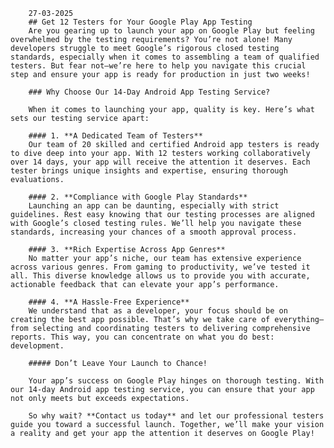 
        27-03-2025
        ## Get 12 Testers for Your Google Play App Testing
        Are you gearing up to launch your app on Google Play but feeling overwhelmed by the testing requirements? You’re not alone! Many developers struggle to meet Google’s rigorous closed testing standards, especially when it comes to assembling a team of qualified testers. But fear not—we’re here to help you navigate this crucial step and ensure your app is ready for production in just two weeks!

        ### Why Choose Our 14-Day Android App Testing Service?

        When it comes to launching your app, quality is key. Here’s what sets our testing service apart:

        #### 1. **A Dedicated Team of Testers**
        Our team of 20 skilled and certified Android app testers is ready to dive deep into your app. With 12 testers working collaboratively over 14 days, your app will receive the attention it deserves. Each tester brings unique insights and expertise, ensuring thorough evaluations.

        #### 2. **Compliance with Google Play Standards**
        Launching an app can be daunting, especially with strict guidelines. Rest easy knowing that our testing processes are aligned with Google’s closed testing rules. We’ll help you navigate these standards, increasing your chances of a smooth approval process.

        #### 3. **Rich Expertise Across App Genres**
        No matter your app’s niche, our team has extensive experience across various genres. From gaming to productivity, we’ve tested it all. This diverse knowledge allows us to provide you with accurate, actionable feedback that can elevate your app’s performance.

        #### 4. **A Hassle-Free Experience**
        We understand that as a developer, your focus should be on creating the best app possible. That’s why we take care of everything—from selecting and coordinating testers to delivering comprehensive reports. This way, you can concentrate on what you do best: development.

        ##### Don’t Leave Your Launch to Chance!

        Your app’s success on Google Play hinges on thorough testing. With our 14-day Android app testing service, you can ensure that your app not only meets but exceeds expectations. 

        So why wait? **Contact us today** and let our professional testers guide you toward a successful launch. Together, we’ll make your vision a reality and get your app the attention it deserves on Google Play!
        